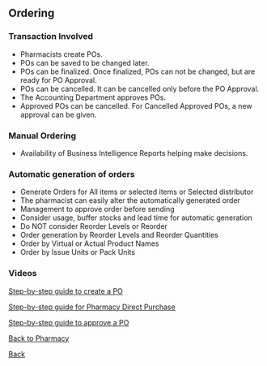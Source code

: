 ## Ordering

### Transaction Involved
* Pharmacists create POs.
* POs can be saved to be changed later.
* POs can be finalized. Once finalized, POs can not be changed, but are ready for PO Approval.
* POs can be cancelled. It can be cancelled only before the PO Approval.
* The Accounting Department approves POs.
* Approved POs can be cancelled. For Cancelled Approved POs, a new approval can be given.

### Manual Ordering
* Availability of Business Intelligence Reports helping make decisions.

### Automatic generation of orders
* Generate Orders for All items or selected items or Selected distributor
* The pharmacist can easily alter the automatically generated order
* Management to approve order before sending
* Consider usage, buffer stocks and lead time for automatic generation
* Do NOT consider Reorder Levels or Reorder
* Order generation by Reorder Levels and Reorder Quantities
* Order by Virtual or Actual Product Names
* Order by Issue Units or Pack Units

### Videos

[Step-by-step guide to create a PO](https://youtu.be/WKff8IeH-W8?si=h6xLNGR4D3_AUa_l)

[Step-by-step guide for Pharmacy Direct Purchase](https://youtu.be/4Xclh71ODbw?si=37KeLvwyZiP70snH)

[Step-by-step guide to approve a PO](https://youtu.be/6aOZvFJVKC8?si=XTiwQUApLQ9H4ZpW)

[Back to Pharmacy](https://github.com/hmislk/hmis/wiki/Pharmacy-Ordering)

[Back](https://github.com/hmislk/hmis/wiki)
